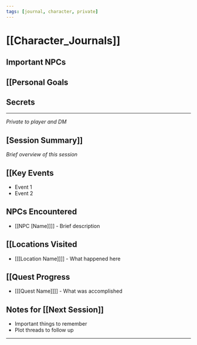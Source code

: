 ```yaml
---
tags: [journal, character, private]
---
```


# [[Character_Journals]]
<!-- Player's private notes -->

## Important NPCs
<!-- NPCs from player's perspective -->

## [[Personal Goals
<!-- Character's objectives -->

## Secrets
<!-- Things only this character knows -->

---
*Private to player and DM*

## [Session Summary]]
*Brief overview of this session*

## [[Key Events
- Event 1
- Event 2

## NPCs Encountered
- [[NPC [Name]]]] - Brief description

## [[Locations Visited
- [[[Location Name]]]] - What happened here

## [[Quest Progress
- [[[Quest Name]]]] - What was accomplished

## Notes for [[Next Session]]
- Important things to remember
- Plot threads to follow up

---
